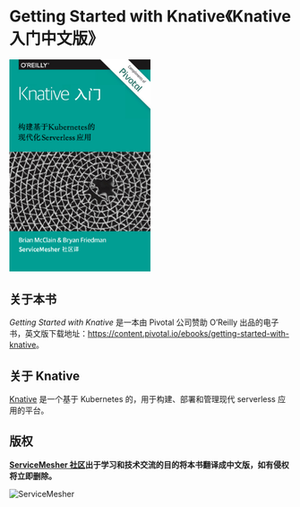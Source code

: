 # Getting Started with Knative《Knative 入门中文版》

 <img src="cover.jpg" width="50%" height="50%">

## 关于本书

*Getting Started with Knative* 是一本由 Pivotal 公司赞助 O’Reilly 出品的电子书，英文版下载地址：<https://content.pivotal.io/ebooks/getting-started-with-knative>。

## 关于 Knative

[Knative](https://github.com/knative) 是一个基于 Kubernetes 的，用于构建、部署和管理现代 serverless 应用的平台。

## 版权

**[ServiceMesher 社区](http://www.servicemesher.com)出于学习和技术交流的目的将本书翻译成中文版，如有侵权将立即删除。**

![ServiceMesher](https://ws1.sinaimg.cn/large/006tKfTcly1g0cz6429t2j31jt0beq9s.jpg)
